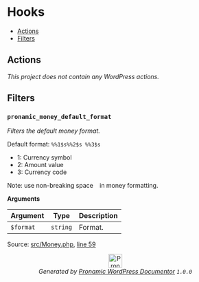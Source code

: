 # Hooks

- [Actions](#actions)
- [Filters](#filters)

## Actions

*This project does not contain any WordPress actions.*

## Filters

### `pronamic_money_default_format`

*Filters the default money format.*

Default format: `%%1$s%%2$s %%3$s`

- 1: Currency symbol
- 2: Amount value
- 3: Currency code

Note: use non-breaking space ` ` in money formatting.

**Arguments**

Argument | Type | Description
-------- | ---- | -----------
`$format` | `string` | Format.

Source: [src/Money.php](../src/Money.php), [line 59](../src/Money.php#L59-L72)


<p align="center"><a href="https://github.com/pronamic/wp-documentor"><img src="https://cdn.jsdelivr.net/gh/pronamic/wp-documentor@main/logos/pronamic-wp-documentor.svgo-min.svg" alt="Pronamic WordPress Documentor" width="32" height="32"></a><br><em>Generated by <a href="https://github.com/pronamic/wp-documentor">Pronamic WordPress Documentor</a> <code>1.0.0</code></em><p>

